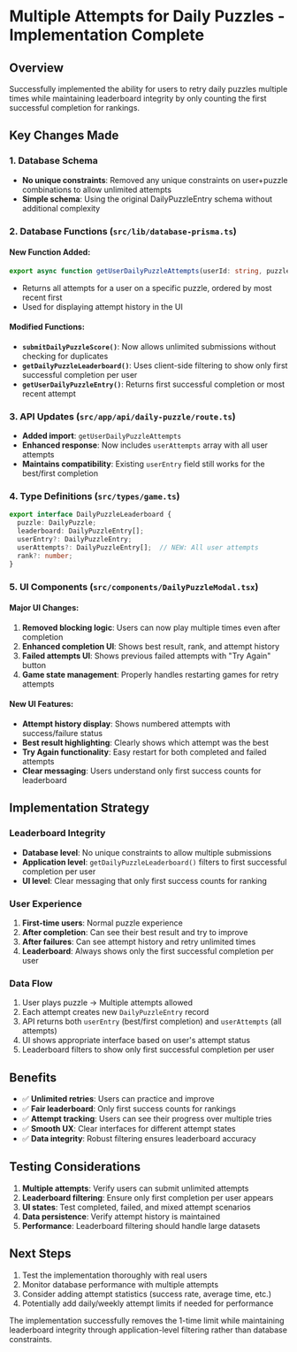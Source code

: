 # Multiple Attempts for Daily Puzzles - Implementation Complete

## Overview
Successfully implemented the ability for users to retry daily puzzles multiple times while maintaining leaderboard integrity by only counting the first successful completion for rankings.

## Key Changes Made

### 1. Database Schema
- **No unique constraints**: Removed any unique constraints on user+puzzle combinations to allow unlimited attempts
- **Simple schema**: Using the original DailyPuzzleEntry schema without additional complexity

### 2. Database Functions (`src/lib/database-prisma.ts`)

#### New Function Added:
```typescript
export async function getUserDailyPuzzleAttempts(userId: string, puzzleId: string): Promise<DailyPuzzleEntry[]>
```
- Returns all attempts for a user on a specific puzzle, ordered by most recent first
- Used for displaying attempt history in the UI

#### Modified Functions:
- **`submitDailyPuzzleScore()`**: Now allows unlimited submissions without checking for duplicates
- **`getDailyPuzzleLeaderboard()`**: Uses client-side filtering to show only first successful completion per user
- **`getUserDailyPuzzleEntry()`**: Returns first successful completion or most recent attempt

### 3. API Updates (`src/app/api/daily-puzzle/route.ts`)
- **Added import**: `getUserDailyPuzzleAttempts`
- **Enhanced response**: Now includes `userAttempts` array with all user attempts
- **Maintains compatibility**: Existing `userEntry` field still works for the best/first completion

### 4. Type Definitions (`src/types/game.ts`)
```typescript
export interface DailyPuzzleLeaderboard {
  puzzle: DailyPuzzle;
  leaderboard: DailyPuzzleEntry[];
  userEntry?: DailyPuzzleEntry;
  userAttempts?: DailyPuzzleEntry[];  // NEW: All user attempts
  rank?: number;
}
```

### 5. UI Components (`src/components/DailyPuzzleModal.tsx`)

#### Major UI Changes:
1. **Removed blocking logic**: Users can now play multiple times even after completion
2. **Enhanced completion UI**: Shows best result, rank, and attempt history
3. **Failed attempts UI**: Shows previous failed attempts with "Try Again" button
4. **Game state management**: Properly handles restarting games for retry attempts

#### New UI Features:
- **Attempt history display**: Shows numbered attempts with success/failure status
- **Best result highlighting**: Clearly shows which attempt was the best
- **Try Again functionality**: Easy restart for both completed and failed attempts
- **Clear messaging**: Users understand only first success counts for leaderboard

## Implementation Strategy

### Leaderboard Integrity
- **Database level**: No unique constraints to allow multiple submissions
- **Application level**: `getDailyPuzzleLeaderboard()` filters to first successful completion per user
- **UI level**: Clear messaging that only first success counts for ranking

### User Experience
1. **First-time users**: Normal puzzle experience
2. **After completion**: Can see their best result and try to improve
3. **After failures**: Can see attempt history and retry unlimited times
4. **Leaderboard**: Always shows only the first successful completion per user

### Data Flow
1. User plays puzzle → Multiple attempts allowed
2. Each attempt creates new `DailyPuzzleEntry` record
3. API returns both `userEntry` (best/first completion) and `userAttempts` (all attempts)
4. UI shows appropriate interface based on user's attempt status
5. Leaderboard filters to show only first successful completion per user

## Benefits
- ✅ **Unlimited retries**: Users can practice and improve
- ✅ **Fair leaderboard**: Only first success counts for rankings
- ✅ **Attempt tracking**: Users can see their progress over multiple tries
- ✅ **Smooth UX**: Clear interfaces for different attempt states
- ✅ **Data integrity**: Robust filtering ensures leaderboard accuracy

## Testing Considerations
1. **Multiple attempts**: Verify users can submit unlimited attempts
2. **Leaderboard filtering**: Ensure only first completion per user appears
3. **UI states**: Test completed, failed, and mixed attempt scenarios
4. **Data persistence**: Verify attempt history is maintained
5. **Performance**: Leaderboard filtering should handle large datasets

## Next Steps
1. Test the implementation thoroughly with real users
2. Monitor database performance with multiple attempts
3. Consider adding attempt statistics (success rate, average time, etc.)
4. Potentially add daily/weekly attempt limits if needed for performance

The implementation successfully removes the 1-time limit while maintaining leaderboard integrity through application-level filtering rather than database constraints.
